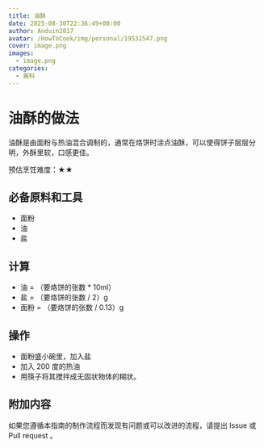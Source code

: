 ```yaml
---
title: 油酥
date: 2025-08-30T22:36:49+08:00
author: Anduin2017
avatar: /HowToCook/img/personal/19531547.png
cover: image.png
images:
  - image.png
categories:
  - 酱料
---
```


# 油酥的做法

油酥是由面粉与热油混合调制的，通常在烙饼时涂点油酥，可以使得饼子层层分明，外酥里软，口感更佳。

预估烹饪难度：★★

## 必备原料和工具

- 面粉
- 油
- 盐

## 计算

- 油 = （要烙饼的张数 * 10ml）
- 盐 = （要烙饼的张数 / 2）g
- 面粉 = （要烙饼的张数 / 0.13）g

## 操作

- 面粉盛小碗里，加入盐
- 加入 200 度的热油
- 用筷子将其搅拌成无固状物体的糊状。

## 附加内容

如果您遵循本指南的制作流程而发现有问题或可以改进的流程，请提出 Issue 或 Pull request 。
